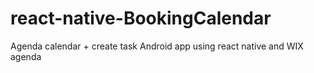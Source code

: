 # react-native-BookingCalendar
Agenda calendar + create task Android app using react native and WIX agenda
